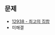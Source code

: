 ## 문제
- [12938 - 최고의 집합](https://programmers.co.kr/learn/courses/30/lessons/12938?language=javascript)
- 미해결